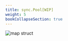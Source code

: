 ```yaml
---
title: sync.Pool[WIP]
weight: 5
bookCollapseSection: true
---
```


![map struct](/images/sync/syncPool.png)
